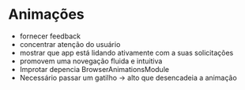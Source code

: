 # Animações
- fornecer feedback
- concentrar atenção do usuário
- mostrar que app está lidando ativamente com a suas solicitações
- promovem uma novegação fluida e intuitiva
- Improtar depencia BrowserAnimationsModule
- Necessário passar um gatilho -> alto que desencadeia a animação
```ts
```